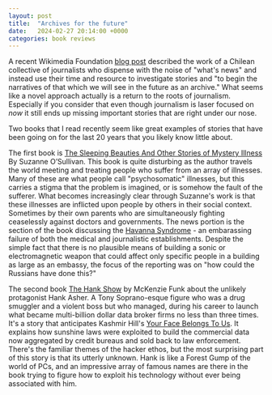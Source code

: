 ```yaml
---
layout: post
title:  "Archives for the future"
date:   2024-02-27 20:14:00 +0000
categories: book reviews
---
```


A recent Wikimedia Foundation [blog post](https://diff.wikimedia.org/2024/02/19/communicating-diversity-links-between-journalism-and-the-wikimedia-universe/)
described the work of a Chilean collective of journalists who dispense with the noise of 
"what's news" and instead use their time and resource to investigate stories and
"to begin the narratives of that which we will see in the future as an archive."
What seems like a novel approach actually is a return to the roots of journalism.
Especially if you consider that even though journalism is laser focused on *now*
it still ends up missing important stories that are right under our nose.

Two books that I read recently seem like great examples of stories that have been
going on for the last 20 years that you likely know little about.

The first book is [The Sleeping Beauties And Other Stories of Mystery Illness](https://www.nytimes.com/2021/09/23/books/review/the-sleeping-beauties-suzanne-osullivan.html?unlocked_article_code=1.Y00.c_rm.k3vzkhVltgaF&smid=url-share)
By Suzanne O’Sullivan. This book is quite disturbing as the author travels the world
meeting and treating people who suffer from an array of illnesses. Many of these are
what people call "psychosomatic" illnesses, but this carries a stigma that the problem
is imagined, or is somehow the fault of the sufferer. What becomes increasingly clear through
Suzanne's work is that these illnesses are inflicted upon people by others in their social
context. Sometimes by their own parents who are simultaneously fighting
ceaselessly against doctors and governments. The news portion is the section of the book
discussing the [Havanna Syndrome](https://en.wikipedia.org/wiki/Havana_syndrome) - an
embarassing failure of both the medical and journalistic establishments. Despite the simple
fact that there is no plausible means of building a sonic or electromagnetic weapon that could
affect only specific people in a building as large as an embassy, the focus of the reporting
was on "how could the Russians have done this?"

The second book [The Hank Show](https://www.nytimes.com/2023/10/04/books/review/the-hank-show-mckenzie-funk.html?unlocked_article_code=1.Y00.DM_F.KWdFNax-ZwsZ&smid=url-share)
by McKenzie Funk about the unlikely protagonist Hank Asher. A Tony Soprano-esque figure who
was a drug smuggler and a violent boss but who managed, during his career to launch what
became multi-billion dollar data broker firms no less than three times. It's a story that
anticipates Kashmir Hill's [Your Face Belongs To Us](https://www.simonandschuster.co.uk/books/Your-Face-Belongs-to-Us/Kashmir-Hill/9781398509177).
It explains how sunshine laws were exploited to build the commercial data now aggregated
by credit bureaus and sold back to law enforcement. There's the familiar themes of the
hacker ethos, but the most surprising part of this story is that its utterly unknown.
Hank is like a Forest Gump of the world of PCs, and an impressive array of famous names
are there in the book trying to figure how to exploit his technology without ever
being associated with him.
